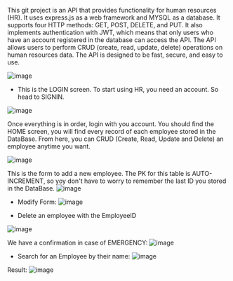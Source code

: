 This git project is an API that provides functionality for human resources (HR). It uses express.js as a web framework and MYSQL as a database. 
It supports four HTTP methods: GET, POST, DELETE, and PUT. It also implements authentication with JWT, which means that only users who have an account registered in the database can access the API. The API allows users to perform CRUD (create, read, update, delete) operations on human resources data. The API is designed to be fast, secure, and easy to use.

![image](https://github.com/Hecoal/hr/assets/73709552/364e9042-c003-4262-a4b1-bd1bb57f4ca6)

- This is the LOGIN screen. To start using HR, you need an account. So head to SIGNIN.

![image](https://github.com/Hecoal/hr/assets/73709552/d72a2a3e-8b24-4ff7-be23-d8f5a79e97ed)

Once everything is in order, login with you account. You should find the HOME screen, you will find every record of each employee stored in the DataBase. From here, you can CRUD (Create, Read, Update and Delete) an employee anytime you want.

![image](https://github.com/Hecoal/hr/assets/73709552/944579d5-c40a-46cf-83e1-1bd429908735)

This is the form to add a new employee. The PK for this table is AUTO-INCREMENT, so yoy don't have to worry to remember the last ID you stored in the DataBase.
![image](https://github.com/Hecoal/hr/assets/73709552/bb410757-c3fc-4ecd-9a5b-d99ed3bf4a9a)

- Modify Form:
![image](https://github.com/Hecoal/hr/assets/73709552/fbff8953-47d1-432d-a01b-51d377c6f05b)

- Delete an employee with the EmployeeID

![image](https://github.com/Hecoal/hr/assets/73709552/a30fa9c2-113f-4633-ab30-cce91bf3709a)

We have a confirmation in case of EMERGENCY:
![image](https://github.com/Hecoal/hr/assets/73709552/31b00ffb-55b1-4f74-a300-8eec13697fe3)


- Search for an Employee by their name:
![image](https://github.com/Hecoal/hr/assets/73709552/862f698c-efa0-4b67-bbb3-1375216ddbf1)

Result:
![image](https://github.com/Hecoal/hr/assets/73709552/29fd7f91-8305-42f4-bde3-5e67a8218c39)











